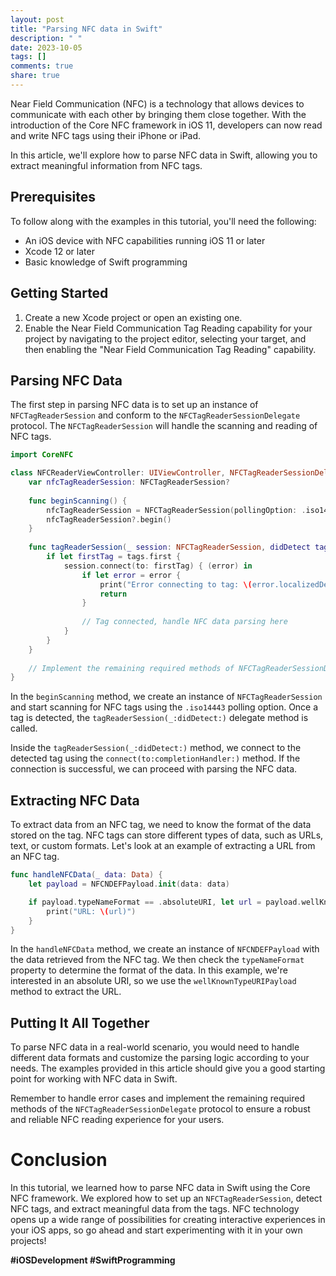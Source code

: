 ```yaml
---
layout: post
title: "Parsing NFC data in Swift"
description: " "
date: 2023-10-05
tags: []
comments: true
share: true
---
```


Near Field Communication (NFC) is a technology that allows devices to communicate with each other by bringing them close together. With the introduction of the Core NFC framework in iOS 11, developers can now read and write NFC tags using their iPhone or iPad.

In this article, we'll explore how to parse NFC data in Swift, allowing you to extract meaningful information from NFC tags.

## Prerequisites

To follow along with the examples in this tutorial, you'll need the following:

- An iOS device with NFC capabilities running iOS 11 or later
- Xcode 12 or later
- Basic knowledge of Swift programming

## Getting Started

1. Create a new Xcode project or open an existing one.
2. Enable the Near Field Communication Tag Reading capability for your project by navigating to the project editor, selecting your target, and then enabling the "Near Field Communication Tag Reading" capability.

## Parsing NFC Data

The first step in parsing NFC data is to set up an instance of `NFCTagReaderSession` and conform to the `NFCTagReaderSessionDelegate` protocol. The `NFCTagReaderSession` will handle the scanning and reading of NFC tags.

```swift
import CoreNFC

class NFCReaderViewController: UIViewController, NFCTagReaderSessionDelegate {
    var nfcTagReaderSession: NFCTagReaderSession?
    
    func beginScanning() {
        nfcTagReaderSession = NFCTagReaderSession(pollingOption: .iso14443, delegate: self)
        nfcTagReaderSession?.begin()
    }
    
    func tagReaderSession(_ session: NFCTagReaderSession, didDetect tags: [NFCTag]) {
        if let firstTag = tags.first {
            session.connect(to: firstTag) { (error) in
                if let error = error {
                    print("Error connecting to tag: \(error.localizedDescription)")
                    return
                }
                
                // Tag connected, handle NFC data parsing here
            }
        }
    }
    
    // Implement the remaining required methods of NFCTagReaderSessionDelegate
}
```

In the `beginScanning` method, we create an instance of `NFCTagReaderSession` and start scanning for NFC tags using the `.iso14443` polling option. Once a tag is detected, the `tagReaderSession(_:didDetect:)` delegate method is called.

Inside the `tagReaderSession(_:didDetect:)` method, we connect to the detected tag using the `connect(to:completionHandler:)` method. If the connection is successful, we can proceed with parsing the NFC data.

## Extracting NFC Data

To extract data from an NFC tag, we need to know the format of the data stored on the tag. NFC tags can store different types of data, such as URLs, text, or custom formats. Let's look at an example of extracting a URL from an NFC tag.

```swift
func handleNFCData(_ data: Data) {
    let payload = NFCNDEFPayload.init(data: data)

    if payload.typeNameFormat == .absoluteURI, let url = payload.wellKnownTypeURIPayload() {
        print("URL: \(url)")
    }
}
```

In the `handleNFCData` method, we create an instance of `NFCNDEFPayload` with the data retrieved from the NFC tag. We then check the `typeNameFormat` property to determine the format of the data. In this example, we're interested in an absolute URI, so we use the `wellKnownTypeURIPayload` method to extract the URL.

## Putting It All Together

To parse NFC data in a real-world scenario, you would need to handle different data formats and customize the parsing logic according to your needs. The examples provided in this article should give you a good starting point for working with NFC data in Swift.

Remember to handle error cases and implement the remaining required methods of the `NFCTagReaderSessionDelegate` protocol to ensure a robust and reliable NFC reading experience for your users.

# Conclusion

In this tutorial, we learned how to parse NFC data in Swift using the Core NFC framework. We explored how to set up an `NFCTagReaderSession`, detect NFC tags, and extract meaningful data from the tags. NFC technology opens up a wide range of possibilities for creating interactive experiences in your iOS apps, so go ahead and start experimenting with it in your own projects!

**#iOSDevelopment #SwiftProgramming**